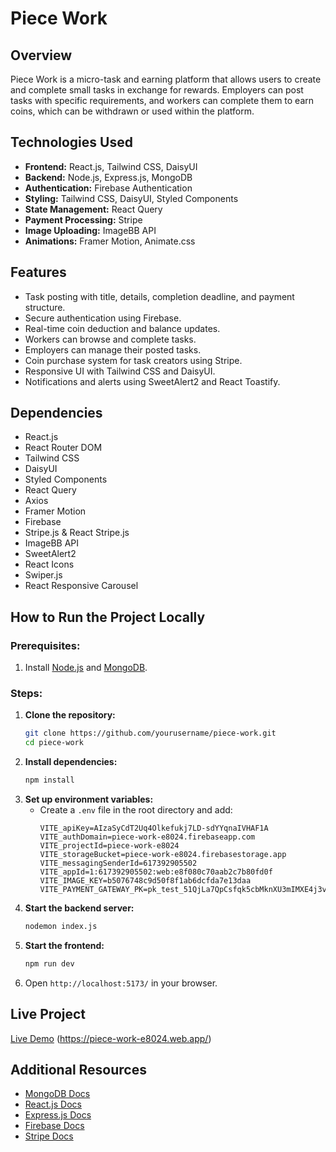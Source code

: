 


# Piece Work

## Overview
Piece Work is a micro-task and earning platform that allows users to create and complete small tasks in exchange for rewards. Employers can post tasks with specific requirements, and workers can complete them to earn coins, which can be withdrawn or used within the platform.

## Technologies Used
- **Frontend:** React.js, Tailwind CSS, DaisyUI
- **Backend:** Node.js, Express.js, MongoDB
- **Authentication:** Firebase Authentication
- **Styling:** Tailwind CSS, DaisyUI, Styled Components
- **State Management:** React Query
- **Payment Processing:** Stripe
- **Image Uploading:** ImageBB API
- **Animations:** Framer Motion, Animate.css

## Features
- Task posting with title, details, completion deadline, and payment structure.
- Secure authentication using Firebase.
- Real-time coin deduction and balance updates.
- Workers can browse and complete tasks.
- Employers can manage their posted tasks.
- Coin purchase system for task creators using Stripe.
- Responsive UI with Tailwind CSS and DaisyUI.
- Notifications and alerts using SweetAlert2 and React Toastify.

## Dependencies
- React.js
- React Router DOM
- Tailwind CSS
- DaisyUI
- Styled Components
- React Query
- Axios
- Framer Motion
- Firebase
- Stripe.js & React Stripe.js
- ImageBB API
- SweetAlert2
- React Icons
- Swiper.js
- React Responsive Carousel

## How to Run the Project Locally
### Prerequisites:
1. Install [Node.js](https://nodejs.org/) and [MongoDB](https://www.mongodb.com/).

### Steps:
1. **Clone the repository:**
   ```bash
   git clone https://github.com/yourusername/piece-work.git
   cd piece-work
   ```
2. **Install dependencies:**
   ```bash
   npm install
   ```
3. **Set up environment variables:**
   - Create a `.env` file in the root directory and add:
     ```
     VITE_apiKey=AIzaSyCdT2Uq4Olkefukj7LD-sdYYqnaIVHAF1A
     VITE_authDomain=piece-work-e8024.firebaseapp.com
     VITE_projectId=piece-work-e8024
     VITE_storageBucket=piece-work-e8024.firebasestorage.app
     VITE_messagingSenderId=617392905502
     VITE_appId=1:617392905502:web:e8f080c70aab2c7b80fd0f
     VITE_IMAGE_KEY=b5076748c9d50f8f1ab6dcfda7e13daa
     VITE_PAYMENT_GATEWAY_PK=pk_test_51QjLa7QpCsfqk5cbMknXU3mIMXE4j3vBWcD9ZB1voBcMx11SuDQQbi5EmQ4s4FL8PmUjA1LQY6keFMfakrPdU0Lz007fi5VPk1
     ```
4. **Start the backend server:**
   ```bash
   nodemon index.js
   ```
5. **Start the frontend:**
   ```bash
   npm run dev
   ```
6. Open `http://localhost:5173/` in your browser.

## Live Project
[Live Demo](#) (https://piece-work-e8024.web.app/)

## Additional Resources
- [MongoDB Docs](https://www.mongodb.com/docs/)
- [React.js Docs](https://reactjs.org/docs/)
- [Express.js Docs](https://expressjs.com/)
- [Firebase Docs](https://firebase.google.com/docs)
- [Stripe Docs](https://stripe.com/docs)

